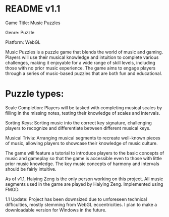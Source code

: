# README v1.1
Game Title: Music Puzzles

Genre: Puzzle

Platform: WebGL

Music Puzzles is a puzzle game that blends the world of music and gaming. Players will use their musical knowledge and intuition to complete various challenges, making it enjoyable for a wide range of skill levels, including those with no prior music experience. The game aims to engage players through a series of music-based puzzles that are both fun and educational.

# Puzzle types:

Scale Completion: Players will be tasked with completing musical scales by filling in the missing notes, testing their knowledge of scales and intervals.

Sorting Keys: Sorting music into the correct key signature, challenging players to recognize and differentiate between different musical keys.

Musical Trivia: Arranging musical segments to recreate well-known pieces of music, allowing players to showcase their knowledge of music culture.

The game will feature a tutorial to introduce players to the basic concepts of music and gameplay so that the game is accessible even to those with little prior music knowledge. The key music concepts of harmony and intervals should be fairly intuitive.

As of v1.1, Haiying Zeng is the only person working on this project. All music segments used in the game are played by Haiying Zeng. Implemented using FMOD.

1.1 Update: Project has been downsized due to unforeseen technical difficulties, mostly stemming from WebGL eccentricities. I plan to make a downloadable version for Windows in the future.
